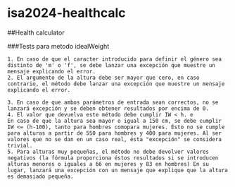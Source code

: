 # isa2024-healthcalc
##Health calculator

###Tests para metodo idealWeight
    
    1. En caso de que el caracter introducido para definir el género sea distinto de 'm' o 'f', se debe lanzar una excepción que muestre un mensaje explicando el error.
    2. El argumento de la altura debe ser mayor que cero, en caso contrario, el método debe lanzar una excepción que muestre un mensaje explicando el error.

    3. En caso de que ambos parámetros de entrada sean correctos, no se lanzará excepción y se deben obtener resultados por encima de 0.
    4. El valor que devuelva este método debe cumplir IW < h. e
    En caso de que la altura sea mayor o igual a 150 cm, se debe cumplir IW <= (h-100), tanto para hombres comopara mujeres. Ésto no se cumple para alturas a partir de 550 para hombres y 400 para mujeres. Al ser valores que no se dan en un caso real, ésta "excepción" se considera trivial.
    5. Para alturas muy pequeñas, el método no debe devolver valores negativos (la fórmula proporciona éstos resultados si se introducen alturas menores o iguales a 66 en mujeres y 83 en hombres) En su lugar, lanzará una excepción con un mensaje que explique que la altura es demasiado pequeña.
